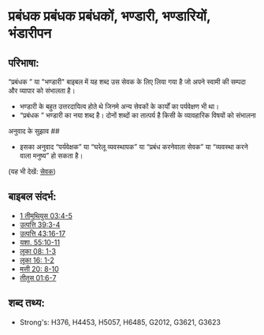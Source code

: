 # प्रबंधक  प्रबंधक प्रबंधकों, भण्डारी,  भण्डारियों, भंडारीपन #

## परिभाषा: ##

“प्रबंधक  ” या "भण्डारी" बाइबल में यह शब्द उस सेवक के लिए लिया गया है जो अपने स्वामी की सम्पदा और व्यापार को संभालता है।

* भण्डारी  के बहुत उत्तरदायित्व होते थे जिनमे अन्य सेवकों के कार्यों का पर्यवेक्षण भी था।
* “प्रबंधक ” भण्डारी का नया शब्द है। दोनों शब्दों का तात्पर्य है किसी के व्यावहारिक विषयों को संभालना

अनुवाद के सुझाव ##

* इसका अनुवाद “पर्यवेक्षक” या “घरेलू व्यवस्थापक” या “प्रबंध करनेवाला   सेवक” या “व्यवस्था करने वाला मनुष्य” हो सकता है।

(यह भी देखें: [सेवक](../other/servant.md))

## बाइबल संदर्भ: ##

* [1 तीमुथियुस 03:4-5](rc://hi/tn/help/1ti/03/04)
* [उत्पत्ति 39:3-4](rc://hi/tn/help/gen/39/03)
* [उत्पत्ति 43:16-17](rc://hi/tn/help/gen/43/16)
* [यशा. 55:10-11](rc://hi/tn/help/isa/55/10)
* [लूका 08: 1-3](rc://hi/tn/help/luk/08/01)
* [लूका 16: 1-2](rc://hi/tn/help/luk/16/01)
* [मत्ती 20: 8-10](rc://hi/tn/help/mat/20/08)
* [तीतुस 01:6-7](rc://hi/tn/help/tit/01/06)

## शब्द तथ्य: ##

* Strong's: H376, H4453, H5057, H6485, G2012, G3621, G3623
